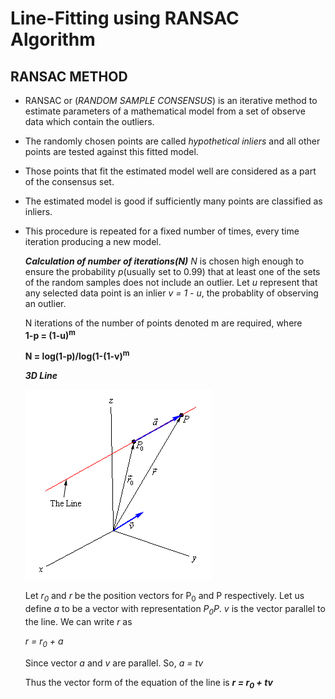 # **Line-Fitting using RANSAC Algorithm**

RANSAC METHOD
---
- RANSAC or (*RANDOM SAMPLE CONSENSUS*) is an iterative method to estimate parameters of a mathematical model from a set of observe data which contain the outliers.
- The randomly chosen points are called *hypothetical inliers* and all other points are tested against this fitted model.
- Those points that fit the estimated model well are considered as a part of the consensus set.
- The estimated model is good if sufficiently many points are classified as inliers.
- This procedure is repeated for a fixed number of times, every time iteration producing a new model.

  ***Calculation of number of iterations(N)***
  *N* is chosen high enough to ensure the probability *p*(usually set to 0.99) that at least one of the sets of the random samples does not include an outlier. Let *u* represent that any selected data point is an inlier *v = 1 - u*, the probablity of observing an outlier.
  
  
  N iterations of the number of points denoted m are required, where   
	      **1-p = (1-u)<sup>m</sup>** 
				
  **N = log(1-p)/log(1-(1-v)<sup>m</sup>**
  
  ***3D Line***
  
  
  ![alt text](https://github.com/soumyadeep94/Line-Fitting/blob/master/3d%20Line.gif)
  
  Let *r<sub>0</sub>* and *r* be the position vectors for P<sub>0</sub> and P respectively. Let us define *a* to be a vector with representation *P<sub>0</sub>P*.  *v* is the vector parallel to the line. We can write *r* as
  
  *r = r<sub>0</sub> + a*
  
  Since vector *a* and *v* are parallel. So, *a = tv*
  
  Thus the vector form of the equation of the line is   ***r = r<sub>0</sub> + tv***
  
	
	
  
  



